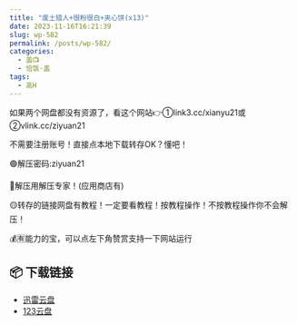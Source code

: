 ```yaml
---
title: "废土猎人+很粉很白+夹心饼(x13)"
date: 2023-11-16T16:21:39
slug: wp-582
permalink: /posts/wp-582/
categories:
  - 盖📺
  - 恰饭·盖
tags:
  - 高H
---
```


如果两个网盘都没有资源了，看这个网站👉①link3.cc/xianyu21或②vlink.cc/ziyuan21

不需要注册账号！直接点本地下载转存OK？懂吧！

🟢解压密码:ziyuan21

🔵解压用解压专家！(应用商店有)

🟡转存的链接网盘有教程！一定要看教程！按教程操作！不按教程操作你不会解压！

💰🈶能力的宝，可以点左下角赞赏支持一下网站运行

## 📦 下载链接
- [迅雷云盘](https://blziyuan21.com/pay-download/582?key=4b6eb04c8b&down_id=0)
- [123云盘](https://blziyuan21.com/pay-download/582?key=4b6eb04c8b&down_id=1)

